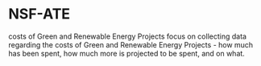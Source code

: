 # NSF-ATE
 costs of Green and Renewable Energy Projects 
 focus on collecting data regarding the costs of Green and Renewable Energy Projects - how much has been spent, how much more is projected to be spent, and on what.
